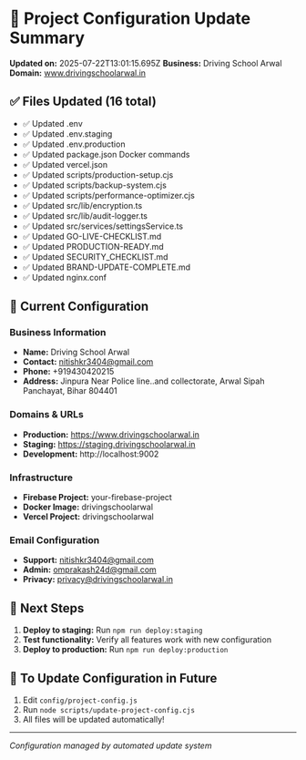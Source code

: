 # 🎯 Project Configuration Update Summary

**Updated on:** 2025-07-22T13:01:15.695Z
**Business:** Driving School Arwal
**Domain:** www.drivingschoolarwal.in

## ✅ Files Updated (16 total)

- ✅ Updated .env
- ✅ Updated .env.staging
- ✅ Updated .env.production
- ✅ Updated package.json Docker commands
- ✅ Updated vercel.json
- ✅ Updated scripts/production-setup.cjs
- ✅ Updated scripts/backup-system.cjs
- ✅ Updated scripts/performance-optimizer.cjs
- ✅ Updated src/lib/encryption.ts
- ✅ Updated src/lib/audit-logger.ts
- ✅ Updated src/services/settingsService.ts
- ✅ Updated GO-LIVE-CHECKLIST.md
- ✅ Updated PRODUCTION-READY.md
- ✅ Updated SECURITY_CHECKLIST.md
- ✅ Updated BRAND-UPDATE-COMPLETE.md
- ✅ Updated nginx.conf

## 🏢 Current Configuration

### Business Information

- **Name:** Driving School Arwal
- **Contact:** nitishkr3404@gmail.com
- **Phone:** +919430420215
- **Address:** Jinpura Near Police line..and collectorate, Arwal Sipah Panchayat, Bihar 804401

### Domains & URLs

- **Production:** https://www.drivingschoolarwal.in
- **Staging:** https://staging.drivingschoolarwal.in
- **Development:** http://localhost:9002

### Infrastructure

- **Firebase Project:** your-firebase-project
- **Docker Image:** drivingschoolarwal
- **Vercel Project:** drivingschoolarwal

### Email Configuration

- **Support:** nitishkr3404@gmail.com
- **Admin:** omprakash24d@gmail.com
- **Privacy:** privacy@drivingschoolarwal.in

## 🚀 Next Steps

1. **Deploy to staging:** Run `npm run deploy:staging`
2. **Test functionality:** Verify all features work with new configuration
3. **Deploy to production:** Run `npm run deploy:production`

## 📝 To Update Configuration in Future

1. Edit `config/project-config.js`
2. Run `node scripts/update-project-config.cjs`
3. All files will be updated automatically!

---

_Configuration managed by automated update system_
